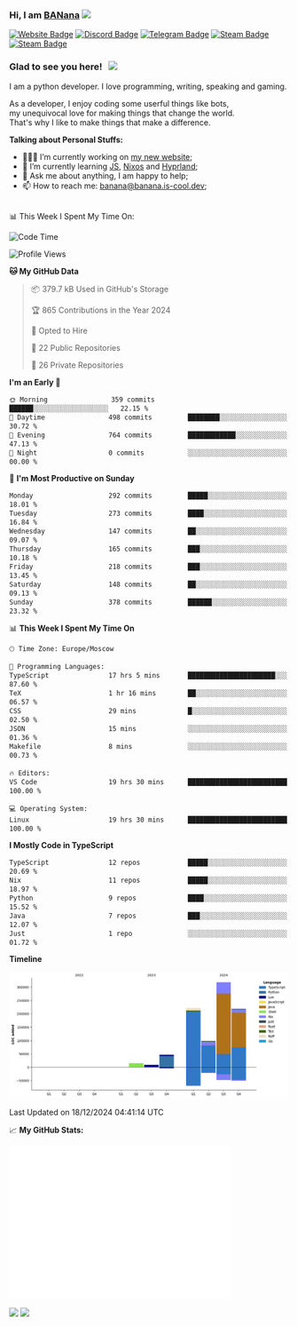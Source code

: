 ### Hi, I am <a href="https://banana.is-cool.dev" target="_blank">BANana</a> <img src="https://media.giphy.com/media/hvRJCLFzcasrR4ia7z/giphy.gif" width="25px">


[![Website Badge](https://img.shields.io/badge/Website-3b5998?style=for-the-badge&logo=google-chrome&logoColor=white)](https://banana.is-cool.dev)
[![Discord Badge](https://img.shields.io/badge/-Discord-424242?style=for-the-badge&logo=Discord&logoColor=white)](https://discord.gg/sQgHEERpqR)
[![Telegram Badge](https://img.shields.io/badge/-Telegram-0088cc?style=for-the-badge&logo=Telegram&logoColor=white)](https://t.me/BANanaD3V)
[![Steam Badge](https://img.shields.io/badge/-Steam-1b2838?style=for-the-badge&logo=Steam&logoColor=white)](https://steamcommunity.com/id/BANanaD3V/)
[![Steam Badge](https://img.shields.io/badge/-Reddit-ff6314?style=for-the-badge&logo=Reddit&logoColor=white)](https://www.reddit.com/user/BANanaD3V)

### Glad to see you here! &nbsp; ![](https://visitor-badge-reloaded.herokuapp.com/badge?page_id=BANanaD3V.BANanaD3V&style=for-the-badge)

I am a python developer. I love programming, writing, speaking and gaming.

As a developer, I enjoy coding some userful things like bots,
<br>my unequivocal love for making things that change the world. 
<br>That's why I like to make things that make a difference.
  

**Talking about Personal Stuffs:**

- 👨🏻‍💻 I’m currently working on [my new website](https://banana.is-cool.dev);
- 🚀 I’m currently learning [JS](https://js.org), [Nixos](https://nixos.org) and [Hyprland](https://hyprland.org);
- 💬 Ask me about anything, I am happy to help;
- 📫 How to reach me: banana@banana.is-cool.dev;

</br>
📊 This Week I Spent My Time On:

<!--START_SECTION:waka-->
![Code Time](http://img.shields.io/badge/Code%20Time-1%2C242%20hrs%2018%20mins-blue)

![Profile Views](http://img.shields.io/badge/Profile%20Views-0-blue)

**🐱 My GitHub Data** 

> 📦 379.7 kB Used in GitHub's Storage 
 > 
> 🏆 865 Contributions in the Year 2024
 > 
> 💼 Opted to Hire
 > 
> 📜 22 Public Repositories 
 > 
> 🔑 26 Private Repositories 
 > 
**I'm an Early 🐤** 

```text
🌞 Morning                359 commits         ██████░░░░░░░░░░░░░░░░░░░   22.15 % 
🌆 Daytime                498 commits         ████████░░░░░░░░░░░░░░░░░   30.72 % 
🌃 Evening                764 commits         ████████████░░░░░░░░░░░░░   47.13 % 
🌙 Night                  0 commits           ░░░░░░░░░░░░░░░░░░░░░░░░░   00.00 % 
```
📅 **I'm Most Productive on Sunday** 

```text
Monday                   292 commits         █████░░░░░░░░░░░░░░░░░░░░   18.01 % 
Tuesday                  273 commits         ████░░░░░░░░░░░░░░░░░░░░░   16.84 % 
Wednesday                147 commits         ██░░░░░░░░░░░░░░░░░░░░░░░   09.07 % 
Thursday                 165 commits         ███░░░░░░░░░░░░░░░░░░░░░░   10.18 % 
Friday                   218 commits         ███░░░░░░░░░░░░░░░░░░░░░░   13.45 % 
Saturday                 148 commits         ██░░░░░░░░░░░░░░░░░░░░░░░   09.13 % 
Sunday                   378 commits         ██████░░░░░░░░░░░░░░░░░░░   23.32 % 
```


📊 **This Week I Spent My Time On** 

```text
🕑︎ Time Zone: Europe/Moscow

💬 Programming Languages: 
TypeScript               17 hrs 5 mins       ██████████████████████░░░   87.60 % 
TeX                      1 hr 16 mins        ██░░░░░░░░░░░░░░░░░░░░░░░   06.57 % 
CSS                      29 mins             █░░░░░░░░░░░░░░░░░░░░░░░░   02.50 % 
JSON                     15 mins             ░░░░░░░░░░░░░░░░░░░░░░░░░   01.36 % 
Makefile                 8 mins              ░░░░░░░░░░░░░░░░░░░░░░░░░   00.73 % 

🔥 Editors: 
VS Code                  19 hrs 30 mins      █████████████████████████   100.00 % 

💻 Operating System: 
Linux                    19 hrs 30 mins      █████████████████████████   100.00 % 
```

**I Mostly Code in TypeScript** 

```text
TypeScript               12 repos            █████░░░░░░░░░░░░░░░░░░░░   20.69 % 
Nix                      11 repos            █████░░░░░░░░░░░░░░░░░░░░   18.97 % 
Python                   9 repos             ████░░░░░░░░░░░░░░░░░░░░░   15.52 % 
Java                     7 repos             ███░░░░░░░░░░░░░░░░░░░░░░   12.07 % 
Just                     1 repo              ░░░░░░░░░░░░░░░░░░░░░░░░░   01.72 % 
```



**Timeline**

![Lines of Code chart](https://raw.githubusercontent.com/BANanaD3V/BANanaD3V/master/assets/bar_graph.png)


 Last Updated on 18/12/2024 04:41:14 UTC
<!--END_SECTION:waka-->


📈 **My GitHub Stats:**

<img alt="" width="400" src="https://github.com/BANanaD3V/BANanaD3V/blob/master/metrics.plugin.isocalendar.fullyear.svg">

<p>
  <img height="180em" src="https://github-readme-stats.vercel.app/api?username=BANanaD3V&show_icons=true&hide_border=true&&count_private=true&include_all_commits=true&theme=dark"/>
  <img height="180em" src="https://github-readme-stats.vercel.app/api/top-langs/?username=BAnanaD3V&show_icons=true&hide_border=true&layout=compact&langs_count=10&theme=dark"/>
</p>





